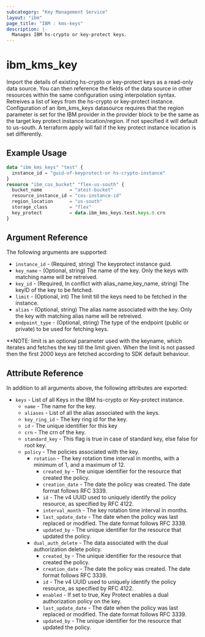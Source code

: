 ```yaml
---
subcategory: "Key Management Service"
layout: "ibm"
page_title: "IBM : kms-keys"
description: |-
  Manages IBM hs-crypto or key-protect keys.
---
```


# ibm\_kms_key

Import the details of existing hs-crypto or key-protect keys as a read-only data source. You can then reference the fields of the data source in other resources within the same configuration using interpolation syntax. Retreives a list of keys from the hs-crypto or key-protect instance. Configuration of an ibm_kms_keys datasource requires that the region parameter is set for the IBM provider in the provider block to be the same as the target key protect instance location/region. If not specified it will default to us-south. A terraform apply will fail if the key protect instance location is set differently.

## Example Usage

```terraform
data "ibm_kms_keys" "test" {
  instance_id = "guid-of-keyprotect-or hs-crypto-instance"
}
resource "ibm_cos_bucket" "flex-us-south" {
  bucket_name          = "atest-bucket"
  resource_instance_id = "cos-instance-id"
  region_location      = "us-south"
  storage_class        = "flex"
  key_protect          = data.ibm_kms_keys.test.keys.0.crn
}
```

## Argument Reference

The following arguments are supported:

* `instance_id` - (Required, string) The keyprotect instance guid.
* `key_name` - (Optional, string) The name of the key. Only the keys with matching name will be retreived.
* `key_id` - (Required, In conflict with alias_name,key_name, string) The keyID of the key to be fetched.
* `limit` - (Optional, int) The limit till the keys need to be fetched in the instance.
* `alias` - (Optional, string) The alias name associated with the key. Only the key with matching alias name will be retreived.
* `endpoint_type` - (Optional, string) The type of the endpoint (public or private) to be used for fetching keys.

**NOTE: limit is an optional parameter used with the keyname, which iterates and fetches the key till the limit given. When the limit is not passed then the first 2000 keys are fetched according to SDK default behaviour.

## Attribute Reference

In addition to all arguments above, the following attributes are exported:

* `keys` - List of all Keys in the IBM hs-crypto or Key-protect instance.
  * `name` - The name for the key.
  * `aliases` - List of all the alias associated with the keys.
  * `key_ring_id` - The key ring id for the key.
  * `id` - The unique identifier for this key
  * `crn` - The crn of the key.
  * `standard_key` - This flag is true in case of standard key, else false for root key.
  * `policy` - The policies associated with the key.
      * `rotation` - The key rotation time interval in months, with a minimum of 1, and a maximum of 12.
        * `created_by` - The unique identifier for the resource that created the policy.
        * `creation_date` - The date the policy was created. The date format follows RFC 3339.
        * `id` - The v4 UUID used to uniquely identify the policy resource, as specified by RFC 4122.
        * `interval_month` - The key rotation time interval in months.
        * `last_update_date` - The date when the policy was last replaced or modified. The date format follows RFC 3339.
        * `updated_by` - The unique identifier for the resource that updated the policy.
      * `dual_auth_delete` - The data associated with the dual authorization delete policy.
        * `created_by` - The unique identifier for the resource that created the policy.
        * `creation_date` - The date the policy was created. The date format follows RFC 3339.
        * `id` - The v4 UUID used to uniquely identify the policy resource, as specified by RFC 4122.
        * `enabled` - If set to true, Key Protect enables a dual authorization policy on the key.
        * `last_update_date` - The date when the policy was last replaced or modified. The date format follows RFC 3339.
        * `updated_by` - The unique identifier for the resource that updated the policy.
